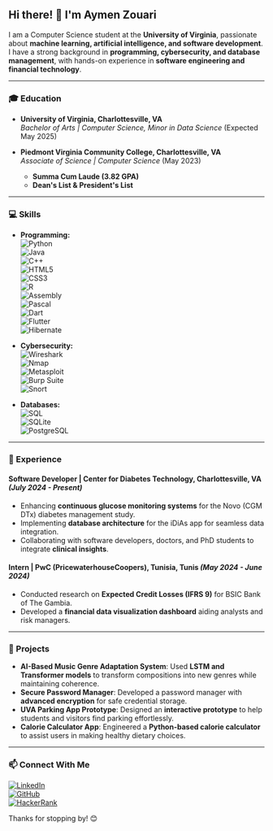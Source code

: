 ## Hi there! 👋 I'm Aymen Zouari

I am a Computer Science student at the **University of Virginia**, passionate about **machine learning, artificial intelligence, and software development**. I have a strong background in **programming, cybersecurity, and database management**, with hands-on experience in **software engineering and financial technology**.

---
### 🎓 Education

- **University of Virginia, Charlottesville, VA**  
  *Bachelor of Arts | Computer Science, Minor in Data Science* (Expected May 2025)

- **Piedmont Virginia Community College, Charlottesville, VA**  
  *Associate of Science | Computer Science* (May 2023)  
  - **Summa Cum Laude (3.82 GPA)**  
  - **Dean's List & President's List**  

---
### 💻 Skills

- **Programming:**  
  ![Python](https://img.shields.io/badge/Python-3776AB?style=for-the-badge&logo=python&logoColor=white)  
  ![Java](https://img.shields.io/badge/Java-007396?style=for-the-badge&logo=java&logoColor=white)  
  ![C++](https://img.shields.io/badge/C%2B%2B-00599C?style=for-the-badge&logo=c%2B%2B&logoColor=white)  
  ![HTML5](https://img.shields.io/badge/HTML5-E34F26?style=for-the-badge&logo=html5&logoColor=white)  
  ![CSS3](https://img.shields.io/badge/CSS3-1572B6?style=for-the-badge&logo=css3&logoColor=white)  
  ![R](https://img.shields.io/badge/R-276DC3?style=for-the-badge&logo=r&logoColor=white)  
  ![Assembly](https://img.shields.io/badge/x86_Assembly-0078D4?style=for-the-badge&logo=assembly&logoColor=white)  
  ![Pascal](https://img.shields.io/badge/Pascal-004482?style=for-the-badge&logo=pascal&logoColor=white)  
  ![Dart](https://img.shields.io/badge/Dart-0175C2?style=for-the-badge&logo=dart&logoColor=white)  
  ![Flutter](https://img.shields.io/badge/Flutter-02569B?style=for-the-badge&logo=flutter&logoColor=white)  
  ![Hibernate](https://img.shields.io/badge/Hibernate-59666C?style=for-the-badge&logo=hibernate&logoColor=white)  

- **Cybersecurity:**  
  ![Wireshark](https://img.shields.io/badge/Wireshark-1679A7?style=for-the-badge&logo=wireshark&logoColor=white)  
  ![Nmap](https://img.shields.io/badge/Nmap-004482?style=for-the-badge&logo=nmap&logoColor=white)  
  ![Metasploit](https://img.shields.io/badge/Metasploit-5A5A5A?style=for-the-badge&logo=metasploit&logoColor=white)  
  ![Burp Suite](https://img.shields.io/badge/Burp_Suite-FF6F00?style=for-the-badge&logo=burpsuite&logoColor=white)  
  ![Snort](https://img.shields.io/badge/Snort-EA0029?style=for-the-badge&logo=snort&logoColor=white)  

- **Databases:**  
  ![SQL](https://img.shields.io/badge/SQL-003B57?style=for-the-badge&logo=postgresql&logoColor=white)  
  ![SQLite](https://img.shields.io/badge/SQLite-003B57?style=for-the-badge&logo=sqlite&logoColor=white)  
  ![PostgreSQL](https://img.shields.io/badge/PostgreSQL-316192?style=for-the-badge&logo=postgresql&logoColor=white)  

---
### 🏢 Experience

#### **Software Developer** | Center for Diabetes Technology, Charlottesville, VA *(July 2024 - Present)*
- Enhancing **continuous glucose monitoring systems** for the Novo (CGM DTx) diabetes management study.
- Implementing **database architecture** for the iDiAs app for seamless data integration.
- Collaborating with software developers, doctors, and PhD students to integrate **clinical insights**.

#### **Intern** | PwC (PricewaterhouseCoopers), Tunisia, Tunis *(May 2024 - June 2024)*
- Conducted research on **Expected Credit Losses (IFRS 9)** for BSIC Bank of The Gambia.
- Developed a **financial data visualization dashboard** aiding analysts and risk managers.

---
### 🚀 Projects

- **AI-Based Music Genre Adaptation System**: Used **LSTM and Transformer models** to transform compositions into new genres while maintaining coherence.
- **Secure Password Manager**: Developed a password manager with **advanced encryption** for safe credential storage.
- **UVA Parking App Prototype**: Designed an **interactive prototype** to help students and visitors find parking effortlessly.
- **Calorie Calculator App**: Engineered a **Python-based calorie calculator** to assist users in making healthy dietary choices.

---
### 📫 Connect With Me

[![LinkedIn](https://img.shields.io/badge/LinkedIn-0077B5?style=for-the-badge&logo=linkedin&logoColor=white)](https://www.linkedin.com/in/aymen-zouari/)  
[![GitHub](https://img.shields.io/badge/GitHub-181717?style=for-the-badge&logo=github&logoColor=white)](https://github.com/Az0202)  
[![HackerRank](https://img.shields.io/badge/HackerRank-2EC866?style=for-the-badge&logo=hackerrank&logoColor=white)](https://app.joinhandshake.com/profiles/qjxaa4)  

Thanks for stopping by! 😊


